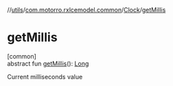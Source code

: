 //[utils](../../../index.md)/[com.motorro.rxlcemodel.common](../index.md)/[Clock](index.md)/[getMillis](get-millis.md)

# getMillis

[common]\
abstract fun [getMillis](get-millis.md)(): [Long](https://kotlinlang.org/api/latest/jvm/stdlib/kotlin/-long/index.html)

Current milliseconds value
